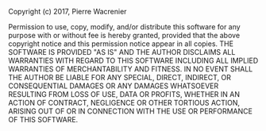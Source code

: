 Copyright (c) 2017, Pierre Wacrenier

Permission to use, copy, modify, and/or distribute this software for any purpose with or without fee is hereby granted, provided that the above copyright notice and this permission notice appear in all copies. THE SOFTWARE IS PROVIDED "AS IS" AND THE AUTHOR DISCLAIMS ALL WARRANTIES WITH REGARD TO THIS SOFTWARE INCLUDING ALL IMPLIED WARRANTIES OF MERCHANTABILITY AND FITNESS. IN NO EVENT SHALL THE AUTHOR BE LIABLE FOR ANY SPECIAL, DIRECT, INDIRECT, OR CONSEQUENTIAL DAMAGES OR ANY DAMAGES WHATSOEVER RESULTING FROM LOSS OF USE, DATA OR PROFITS, WHETHER IN AN ACTION OF CONTRACT, NEGLIGENCE OR OTHER TORTIOUS ACTION, ARISING OUT OF OR IN CONNECTION WITH THE USE OR PERFORMANCE OF THIS SOFTWARE.
